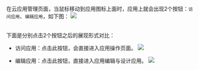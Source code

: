 在云应用管理页面，当鼠标移动到应用图标上面时，应用上就会出现2个按钮：`访问应用`、`编辑应用`，如下图：
![](http://docfiles.baibaoyun.com/FvdnRpX4_bUWJ4cLIOZKFvBD6Gq4)

<br>
下面是分别点击2个按钮之后的展现形式对比：

* 访问应用：点击此按钮，会直接进入应用操作页面。
![](http://docfiles.baibaoyun.com/Fsspst9i9ljHuCIrg-rjiSl_BiZn)

* 编辑应用：点击此按钮，直接进入应用编辑与设计应用。
![](http://docfiles.baibaoyun.com/FvGz-ePwiyJNA8rMb8NcKRgoyXcW)

